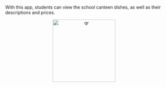 With this app, students can view the school canteen dishes, as well as their descriptions and prices.

<p align="center">
 <img width="200px" src="img.png" alt="qr"/>
</p>
